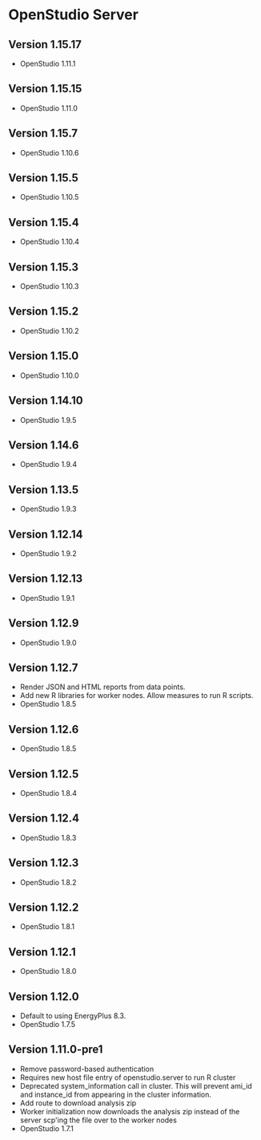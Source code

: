 OpenStudio Server
==================================

Version 1.15.17
--------------
* OpenStudio 1.11.1

Version 1.15.15
--------------
* OpenStudio 1.11.0

Version 1.15.7
--------------
* OpenStudio 1.10.6

Version 1.15.5
--------------
* OpenStudio 1.10.5

Version 1.15.4
--------------
* OpenStudio 1.10.4

Version 1.15.3
--------------
* OpenStudio 1.10.3

Version 1.15.2
--------------
* OpenStudio 1.10.2

Version 1.15.0
--------------
* OpenStudio 1.10.0

Version 1.14.10
--------------
* OpenStudio 1.9.5

Version 1.14.6
--------------
* OpenStudio 1.9.4

Version 1.13.5
--------------
* OpenStudio 1.9.3

Version 1.12.14
--------------
* OpenStudio 1.9.2

Version 1.12.13
--------------
* OpenStudio 1.9.1

Version 1.12.9
--------------
* OpenStudio 1.9.0

Version 1.12.7
--------------
* Render JSON and HTML reports from data points.
* Add new R libraries for worker nodes. Allow measures to run R scripts.
* OpenStudio 1.8.5

Version 1.12.6
--------------
* OpenStudio 1.8.5

Version 1.12.5
--------------
* OpenStudio 1.8.4

Version 1.12.4
--------------
* OpenStudio 1.8.3

Version 1.12.3
--------------
* OpenStudio 1.8.2

Version 1.12.2
--------------
* OpenStudio 1.8.1

Version 1.12.1
--------------
* OpenStudio 1.8.0

Version 1.12.0
--------------
* Default to using EnergyPlus 8.3.
* OpenStudio 1.7.5

Version 1.11.0-pre1
-------------------
* Remove password-based authentication
* Requires new host file entry of openstudio.server to run R cluster
* Deprecated system_information call in cluster. This will prevent ami_id and instance_id from appearing in the cluster information.
* Add route to download analysis zip
* Worker initialization now downloads the analysis zip instead of the server scp'ing the file over to the worker nodes
* OpenStudio 1.7.1
